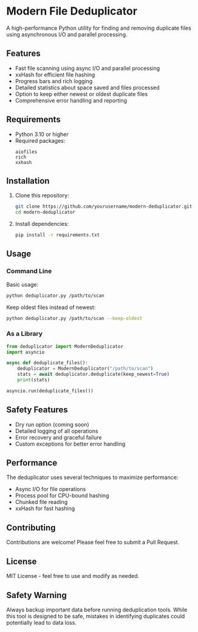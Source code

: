 # Modern File Deduplicator

A high-performance Python utility for finding and removing duplicate files using asynchronous I/O and parallel processing.

## Features

- Fast file scanning using async I/O and parallel processing
- xxHash for efficient file hashing
- Progress bars and rich logging
- Detailed statistics about space saved and files processed
- Option to keep either newest or oldest duplicate files
- Comprehensive error handling and reporting

## Requirements

- Python 3.10 or higher
- Required packages:
  ```
  aiofiles
  rich
  xxhash
  ```

## Installation

1. Clone this repository:
   ```bash
   git clone https://github.com/yourusername/modern-deduplicator.git
   cd modern-deduplicator
   ```

2. Install dependencies:
   ```bash
   pip install -r requirements.txt
   ```

## Usage

### Command Line

Basic usage:
```bash
python deduplicator.py /path/to/scan
```

Keep oldest files instead of newest:
```bash
python deduplicator.py /path/to/scan --keep-oldest
```

### As a Library

```python
from deduplicator import ModernDeduplicator
import asyncio

async def deduplicate_files():
    deduplicator = ModernDeduplicator("/path/to/scan")
    stats = await deduplicator.deduplicate(keep_newest=True)
    print(stats)

asyncio.run(deduplicate_files())
```

## Safety Features

- Dry run option (coming soon)
- Detailed logging of all operations
- Error recovery and graceful failure
- Custom exceptions for better error handling

## Performance

The deduplicator uses several techniques to maximize performance:
- Async I/O for file operations
- Process pool for CPU-bound hashing
- Chunked file reading
- xxHash for fast hashing

## Contributing

Contributions are welcome! Please feel free to submit a Pull Request.

## License

MIT License - feel free to use and modify as needed.

## Safety Warning

Always backup important data before running deduplication tools. While this tool is designed to be safe, mistakes in identifying duplicates could potentially lead to data loss.
